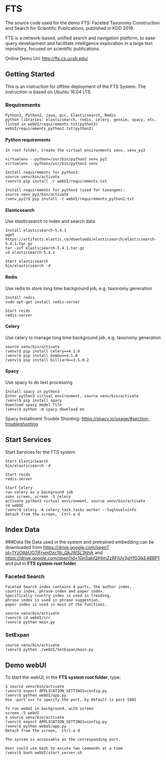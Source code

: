 # FTS
The source code used for the demo FTS: Faceted Taxonomy Construction and Search for Scientific Publications, published in KDD 2018.

FTS is a network-based, unified search and navigation platform,
to ease query development and facilitate intelligence exploration
in a large text repository, focused on scientific publications.

Online Demo Url: <http://fts.cs.ucsb.edu/>

## Getting Started
This is an instruction for offline deployment of the
FTS System. The instruction is based on Ubuntu 16.04 LTS.

### Requirements
```
Python3, Python2, java, gcc, Elasticsearch, Redis
python libraries: elasticsearch, redis, celery, gensim, spacy, etc.
listed in webUI/requirements.txt(python3)
webUI/requirements_python2.txt(python2)
```

#### Python requirements
```
In root folder, Create the virtual environments venv, venv_py2

virtualenv --python=/usr/bin/python2 venv_py2
virtualenv --python=/usr/bin/python3 venv

Install requirements for python3:
source venv/bin/activate
(venv)$ pip install -r webUI/requirements.txt

Install requirements for python2 (used for taxongen):
source venv_py2/bin/activate
(venv_py2)$ pip install -r webUI/requirements_python2.txt
```

#### Elasticsearch
Use elasticsearch to index and search data
```
Install elasticsearch-5.4.1
wget https://artifacts.elastic.co/downloads/elasticsearch/elasticsearch-5.4.1.tar.gz
tar -xvf elasticsearch-5.4.1.tar.gz
cd elasticsearch-5.4.1

Start elasticsearch
bin/elasticsearch -d
```

#### Redis
Use redis to store long time background job, e.g. taxonomy generation
```
Install redis
sudo apt-get install redis-server

Start reids
redis-server
```

#### Celery
Use celery to manage long time background job, e.g. taxonomy generation
```
source venv/bin/activate
(venv)$ pip install celery==4.1.0
(venv)$ pip install kombu==4.1.0
(venv)$ pip install billiard==3.5.0.2
```



#### Spacy
Use spacy to do text processing
```
Install spacy in python3
Enter python3 virtual environment, source venv/bin/activate
(venv)$ pip install spacy
Download spacy model file
(venv)$ python -m spacy download en
```
Spacy Installment Trouble Shooting: <https://spacy.io/usage/#section-troubleshooting>

<!--
Error: setup script exited with error: command 'x86_64-linux-gnu-gcc' failed with exit status 1
Reference: https://stackoverflow.com/questions/26053982/setup-script-exited-with-error-command-x86-64-linux-gnu-gcc-failed-with-exit
Solution: sudo apt-get install libpq-dev python-dev libxml2-dev libxslt1-dev libldap2-dev libsasl2-dev libffi-dev


Spacy Installment Trouble Shooting
```
Error: Failed building wheel for spacy
Reference: https://stackoverflow.com/questions/43370851/failed-building-wheel-for-spacy
Solution: pip install --no-cache-dir spacy
```
-->



## Start Services
Start Services for the FTS system
```
Start ElasticSearch
bin/elasticsearch -d

Start reids
redis-server

Start Celery
run celery as a background job
uses screen, screen -S celery
activate python3 virtual environment, source venv/bin/activate
cd webUI
(venv)$ celery -A celery_task.tasks worker --loglevel=info
Detach from the screen,  Ctrl-a d
```

## Index Data
###Data file
Data used in the system and pretrained embedding can be downloaded from https://drive.google.com/open?id=1YzOAbUG7jFrxmDzc1Ih_QkJWSL3tjhjk and https://drive.google.com/open?id=1Gn5aklQlHlmZzRFjUv3gYfG3jkE48BP1
and put in **FTS system root folder**.



### Faceted Search
```
Faceted Search index contains 4 parts, the author index,
country index, phrase index and paper index.
Specifically country index is used in trending,
phrase index is used in phrase suggestion,
paper index is used in most of the functions.

source venv/bin/activate
(venv)$ cd webUI/src
(venv)$ python main.py
```

### SetExpan

```
source venv/bin/activate
(venv)$ python ./webUI/SetExpan/main.py
```

## Demo webUI

To start the webUI, in the **FTS system root folder**, type:

```
$ source venv/bin/activate
(venv)$ export APPLICATION_SETTINGS=config.py
(venv)$ python webUI/app.py
Use -port xxx to specify the port, by default is port 5002

To run webUI in background, with screen
screen -S webUI
$ source venv/bin/activate
(venv)$ export APPLICATION_SETTINGS=config.py
(venv)$ python webUI/app.py
Detach from the screen,  Ctrl-a d

The system is accessable on the corresponding port.

User could use bash to excute two commands at a time
(venv)$ bash webUI/start_server.sh

```
